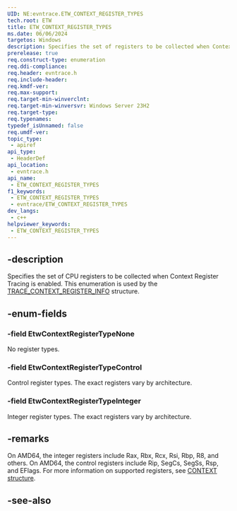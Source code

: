```yaml
---
UID: NE:evntrace.ETW_CONTEXT_REGISTER_TYPES
tech.root: ETW
title: ETW_CONTEXT_REGISTER_TYPES
ms.date: 06/06/2024
targetos: Windows
description: Specifies the set of registers to be collected when Context Register Tracing is enabled.
prerelease: true
req.construct-type: enumeration
req.ddi-compliance: 
req.header: evntrace.h
req.include-header: 
req.kmdf-ver: 
req.max-support: 
req.target-min-winverclnt: 
req.target-min-winversvr: Windows Server 23H2
req.target-type: 
req.typenames: 
typedef_isUnnamed: false
req.umdf-ver: 
topic_type:
 - apiref
api_type:
 - HeaderDef
api_location:
 - evntrace.h
api_name:
 - ETW_CONTEXT_REGISTER_TYPES
f1_keywords:
 - ETW_CONTEXT_REGISTER_TYPES
 - evntrace/ETW_CONTEXT_REGISTER_TYPES
dev_langs:
 - c++
helpviewer_keywords:
 - ETW_CONTEXT_REGISTER_TYPES
---
```


## -description

Specifies the set of CPU registers to be collected when Context Register Tracing is enabled. This enumeration is used by the [TRACE_CONTEXT_REGISTER_INFO](ns-evntrace-trace_context_register_info.md)
structure.

## -enum-fields

### -field EtwContextRegisterTypeNone

No register types.

### -field EtwContextRegisterTypeControl

Control register types. The exact registers vary by architecture.

### -field EtwContextRegisterTypeInteger

Integer register types. The exact registers vary by architecture.

## -remarks

On AMD64, the integer registers include Rax, Rbx, Rcx, Rsi, Rbp, R8, and others. On AMD64, the control registers include Rip, SegCs, SegSs, Rsp, and EFlags. For more information on supported registers, see [CONTEXT structure](/windows/win32/api/winnt/ns-winnt-context).

## -see-also


